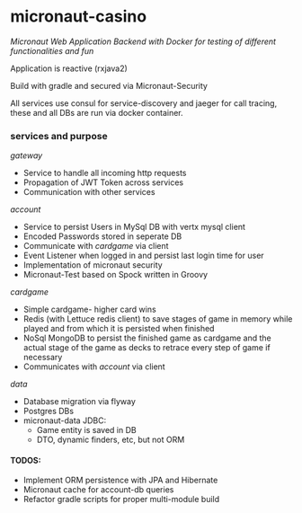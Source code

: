 # **micronaut-casino** 
*Micronaut Web Application Backend with Docker for testing of different functionalities and fun*

  Application is reactive (rxjava2)
  
  Build with gradle and secured via Micronaut-Security
  
  All services use consul for service-discovery and jaeger for call tracing, these and all DBs are run via docker container.
  
  
### services and purpose

  *gateway*  
  - Service to handle all incoming http requests
  - Propagation of JWT Token across services
  - Communication with other services
     
  *account*  
  - Service to persist Users in MySql DB with vertx mysql client
  - Encoded Passwords stored in seperate DB
  - Communicate with *cardgame* via client
  - Event Listener when logged in and persist last login time for user
  - Implementation of micronaut security
  - Micronaut-Test based on Spock written in Groovy

  *cardgame*
  - Simple cardgame- higher card wins
  - Redis (with Lettuce redis client) to save stages of game in memory while played and from which it is persisted when finished
  - NoSql MongoDB to persist the finished game as cardgame and the actual stage of the game as decks to retrace every step of game if necessary
  - Communicates with *account* via client
  
  *data*
  - Database migration via flyway
  - Postgres DBs
  - micronaut-data JDBC:
    - Game entity is saved in DB
    - DTO, dynamic finders, etc, but not ORM
    
  
  #### TODOS: ####
  
  - Implement ORM persistence with JPA and Hibernate
  - Micronaut cache for account-db queries
  - Refactor gradle scripts for proper multi-module build

